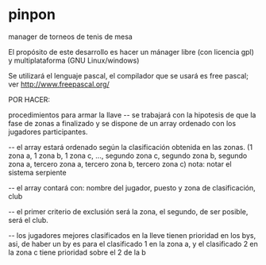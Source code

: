 pinpon
======

manager de torneos de tenis de mesa

El propósito de este desarrollo es hacer un mánager libre (con licencia gpl) y multiplataforma (GNU Linux/windows)

Se utilizará el lenguaje pascal, el compilador que se usará es free pascal; ver http://www.freepascal.org/

POR HACER:

procedimientos para armar la llave 
-- se trabajará con la hipotesis de que la fase de zonas a finalizado y se dispone de un array ordenado con los jugadores participantes.

-- el array estará ordenado según la clasificación obtenida en las zonas. (1 zona a, 1 zona b, 1 zona c, ..., segundo zona c, segundo zona b, segundo zona a, tercero zona a, tercero zona b, tercero zona c) 
nota: notar el sistema serpiente

-- el array contará con: nombre del jugador, puesto y zona de clasificación, club

-- el primer criterio de exclusión será la zona, el segundo, de ser posible, será el club.

-- los jugadores mejores clasificados en la lleve tienen prioridad en los bys, asi, de haber un by es para el clasificado 1 en la zona a, y el clasificado 2 en la zona c tiene prioridad sobre el 2 de la b


   

